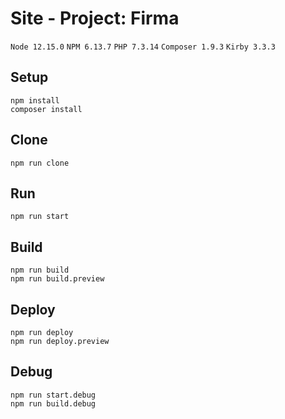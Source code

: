 # Site - Project: Firma

`Node 12.15.0` `NPM 6.13.7` `PHP 7.3.14` `Composer 1.9.3` `Kirby 3.3.3`

## Setup
```
npm install
composer install
```

## Clone
```
npm run clone
```

## Run
```
npm run start
```

## Build
```
npm run build
npm run build.preview
```

## Deploy
```
npm run deploy
npm run deploy.preview
```

## Debug
```
npm run start.debug
npm run build.debug
```
